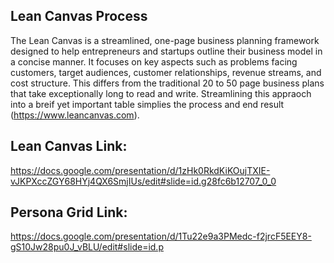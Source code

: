 ## Lean Canvas Process

The Lean Canvas is a streamlined, one-page business planning framework designed to help entrepreneurs and startups outline their business model in a concise manner. It focuses on key aspects such as problems facing customers, target audiences, customer relationships, revenue streams, and cost structure. This differs from the traditional 20 to 50 page business plans that take exceptionally long to read and write. Streamlining this appraoch into a breif yet important table simplies the process and end result (https://www.leancanvas.com).

## Lean Canvas Link:

https://docs.google.com/presentation/d/1zHk0RkdKiKOujTXIE-vJKPXccZGY68HYj4QX6SmjIUs/edit#slide=id.g28fc6b12707_0_0

## Persona Grid Link:

https://docs.google.com/presentation/d/1Tu22e9a3PMedc-f2jrcF5EEY8-gS10Jw28pu0J_vBLU/edit#slide=id.p

